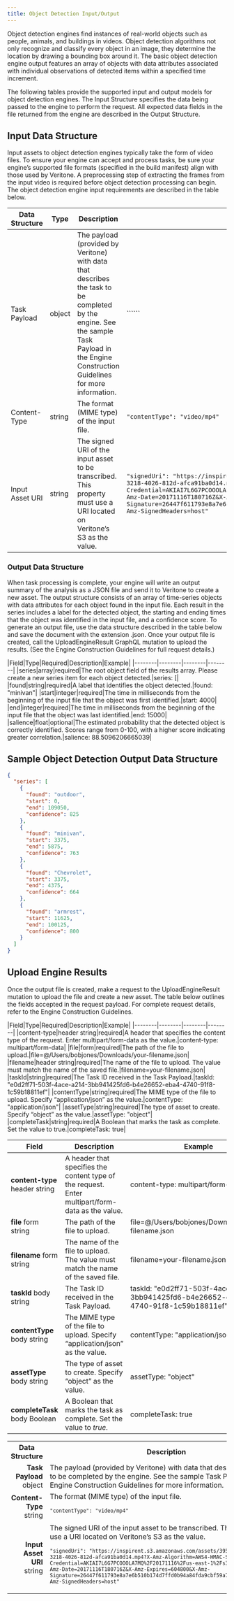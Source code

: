 ```yaml
---
title: Object Detection Input/Output
---
```


Object detection engines find instances of real-world objects such as people, animals, and buildings in videos. Object detection algorithms not only recognize and classify every object in an image, they determine the location by drawing a bounding box around it. The basic object detection engine output features an array of objects with data attributes associated with individual observations of detected items within a specified time increment. 
 
The following tables provide the supported input and output models for object detection engines. The Input Structure specifies the data being passed to the engine to perform the request. All expected data fields in the file returned from the engine are described in the Output Structure.

## Input Data Structure ##

Input assets to object detection engines typically take the form of video files. To ensure your engine can accept and process tasks, be sure your engine’s supported file formats (specified in the build manifest) align with those used by Veritone. A preprocessing step of extracting the frames from the input video is required before object detection processing can begin. 
The object detection engine input requirements are described in the table below.

|Data Structure|Type|Description|Example|
|--------|--------|--------|--------|
|Task Payload|object|The payload (provided by Veritone) with data that describes the task to be completed by the engine. See the sample Task Payload in the Engine Construction Guidelines for more information.|``````|
|Content-Type|string|The format (MIME type) of the input file.|```"contentType": "video/mp4"```|
|Input Asset URI|string|The signed URI of the input asset to be transcribed. This property must use a URI located on Veritone’s S3 as the value.|```"signedUri": "https://inspirent.s3.amazonaws.com/assets/39528568/ 909b4ac0-3218-4026-812d-afca91ba0d14.mp4?X-Amz-Algorithm=AWS4-HMAC-SHA256&X-Amz-Credential=AKIAI7L6G7PCOOOLA7MQ%2F20171116%2Fus-east-1%2Fs3%2Faws4_request&X-Amz-Date=20171116T180716Z&X-Amz-Expires=604800&X-Amz-Signature=26447f611793e8a7e6b510b174d7ffd0b94a84fda9cbf59a79a8e936f17dc009&X-Amz-SignedHeaders=host"```|

### Output Data Structure ###

When task processing is complete, your engine will write an output summary of the analysis as a JSON file and send it to Veritone to create a new asset. The output structure consists of an array of time-series objects with data attributes for each object found in the input file. Each result in the series includes a label for the detected object, the starting and ending times that the object was identified in the input file, and a confidence score. 
To generate an output file, use the data structure described in the table below and save the document with the extension .json. Once your output file is created, call the UploadEngineResult GraphQL mutation to upload the results. (See the Engine Construction Guidelines for full request details.)

|Field|Type|Required|Description|Example|
|--------|--------|--------|--------|
|series|array|required|The root object field of the results array. Please create a new series item for each object detected.|series: [|
|found|string|required|A label that identifies the object detected.|found: "minivan"|
|start|integer|required|The time in milliseconds from the beginning of the input file that the object was first identified.|start: 4000|
|end|integer|required|The time in milliseconds from the beginning of the input file that the object was last identified.|end: 15000|
|salience|float|optional|The estimated probability that the detected object is correctly identified. Scores range from 0-100, with a higher score indicating greater correlation.|salience: 88.5096206665039|

## Sample Object Detection Output Data Structure ##

```json
{
  "series": [
    {
      "found": "outdoor",
      "start": 0,
      "end": 109050,
      "confidence": 825
    },
    {
      "found": "minivan",
      "start": 3375,
      "end": 5875,
      "confidence": 763
    },
    {
      "found": "Chevrolet",
      "start": 3375,
      "end": 4375,
      "confidence": 664
    },
    {
      "found": "armrest",
      "start": 11625,
      "end": 100125,
      "confidence": 800
    }
  ]
}
```

## Upload Engine Results ##

Once the output file is created, make a request to the UploadEngineResult mutation to upload the file and create a new asset. The table below outlines the fields accepted in the request payload. For complete request details, refer to the Engine Construction Guidelines. 

|Field|Type|Required|Description|Example|
|--------|--------|--------|--------|
|content-type|header string|required|A header that specifies the content type of the request. Enter multipart/form-data as the value.|content-type: multipart/form-data|
|file|form|required|The path of the file to upload.|file=@/Users/bobjones/Downloads/your-filename.json|
|filename|header string|required|The name of the file to upload. The value must match the name of the saved file.|filename=your-filename.json|
|taskId|string|required|The Task ID received in the Task Payload.|taskId: "e0d2ff71-503f-4ace-a214-3bb941425fd6-b4e26652-eba4-4740-91f8-1c59b18811ef"|
|contentType|string|required|The MIME type of the file to upload. Specify “application/json” as the value.|contentType: "application/json"|
|assetType|string|required|The type of asset to create. Specify “object” as the value.|assetType: "object"|
|completeTask|string|required|A Boolean that marks the task as complete. Set the value to true.|completeTask: true|

| **Field**                      | **Description**                                                                                  | **Example**                                                                         |
|--------------------------------|--------------------------------------------------------------------------------------------------|-------------------------------------------------------------------------------------|
| **content-type** header string | A header that specifies the content type of the request. Enter multipart/form-data as the value. | content-type: multipart/form-data                                                   |
|           **file** form string | The path of the file to upload.                                                                  | file=@/Users/bobjones/Downloads/your-filename.json                                  |
|       **filename** form string | The name of the file to upload. The value must match the name of the saved file.                 | filename=your-filename.json                                                         |
|         **taskId** body string | The Task ID received in the Task Payload.                                                        | taskId: "e0d2ff71-503f-4ace-a214-3bb941425fd6-b4e26652-eba4-4740-91f8-1c59b18811ef" |
|    **contentType** body string | The MIME type of the file to upload. Specify “application/json” as the value.                    | contentType: "application/json"                                                     |
|      **assetType** body string | The type of asset to create. Specify “object” as the value.                                      | assetType: "object"                                                                 |
|  **completeTask** body Boolean | A Boolean that marks the task as complete. Set the value to *true*.                              | completeTask: true                                                                  |


<table>
  <tr>
    <th>Data Structure</th>
    <th>Description</th>
  </tr>
  <tr>
   <td align="right"><b>Task Payload</b><br>object
</td>
    <td>The payload (provided by Veritone) with data that describes the task to be completed by the engine. See the sample Task Payload in the Engine Construction Guidelines for more information.
</td>
  </tr>
  <tr>
    <td align="right"><b>Content-Type</b><br>string
</td>
    <td>The format (MIME type) of the input file. 

<code>`"contentType": "video/mp4"`</code></td>
  </tr>
  <tr>
    <td align="right"><b>Input Asset URI</b><br>string
</td>
    <td>The signed URI of the input asset to be transcribed. This property must use a URI located on Veritone’s S3 as the value. 
     
<code>`"signedUri": "https://inspirent.s3.amazonaws.com/assets/39528568/ 909b4ac0-3218-4026-812d-afca91ba0d14.mp4?X-Amz-Algorithm=AWS4-HMAC-SHA256&X-Amz-Credential=AKIAI7L6G7PCOOOLA7MQ%2F20171116%2Fus-east-1%2Fs3%2Faws4_request&X-Amz-Date=20171116T180716Z&X-Amz-Expires=604800&X-Amz-Signature=26447f611793e8a7e6b510b174d7ffd0b94a84fda9cbf59a79a8e936f17dc009&X-Amz-SignedHeaders=host"`</code></td>
  </tr>
</table>
